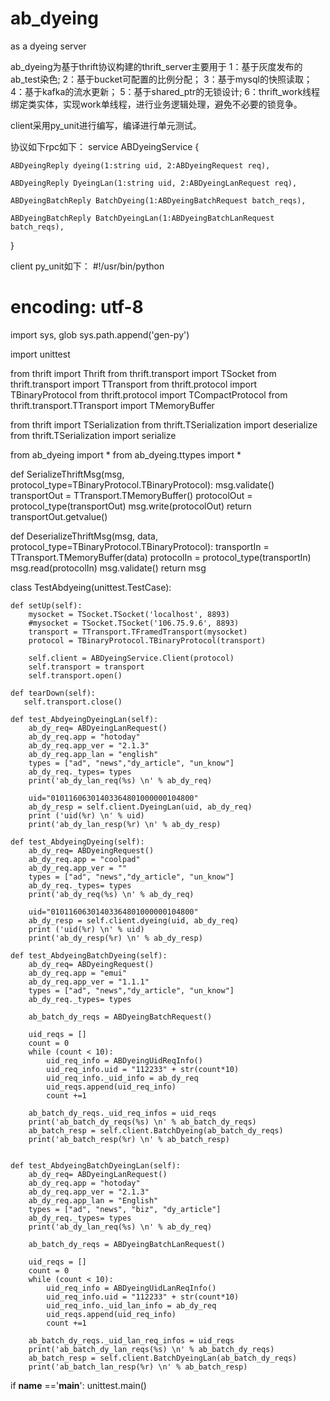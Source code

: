 # ab_dyeing
as a dyeing server

ab_dyeing为基于thrift协议构建的thrift_server主要用于
1：基于灰度发布的ab_test染色;
2：基于bucket可配置的比例分配；
3：基于mysql的快照读取；
4：基于kafka的流水更新；
5：基于shared_ptr的无锁设计;
6：thrift_work线程绑定类实体，实现work单线程，进行业务逻辑处理，避免不必要的锁竞争。

client采用py_unit进行编写，编译进行单元测试。

协议如下rpc如下：
service ABDyeingService {

    ABDyeingReply dyeing(1:string uid, 2:ABDyeingRequest req),
	
    ABDyeingReply DyeingLan(1:string uid, 2:ABDyeingLanRequest req),

    ABDyeingBatchReply BatchDyeing(1:ABDyeingBatchRequest batch_reqs),
    
    ABDyeingBatchReply BatchDyeingLan(1:ABDyeingBatchLanRequest batch_reqs),
}

client py_unit如下：
#!/usr/bin/python
# encoding: utf-8

import sys, glob
sys.path.append('gen-py')

import unittest

from thrift import Thrift
from thrift.transport import TSocket
from thrift.transport import TTransport
from thrift.protocol import TBinaryProtocol
from thrift.protocol import TCompactProtocol
from thrift.transport.TTransport import TMemoryBuffer

from thrift import TSerialization
from thrift.TSerialization import deserialize
from thrift.TSerialization import serialize

from ab_dyeing import *
from ab_dyeing.ttypes import *

def SerializeThriftMsg(msg, protocol_type=TBinaryProtocol.TBinaryProtocol):
  msg.validate()
  transportOut = TTransport.TMemoryBuffer()
  protocolOut = protocol_type(transportOut)
  msg.write(protocolOut)
  return transportOut.getvalue()

def DeserializeThriftMsg(msg, data, protocol_type=TBinaryProtocol.TBinaryProtocol):
  transportIn = TTransport.TMemoryBuffer(data)
  protocolIn = protocol_type(transportIn)
  msg.read(protocolIn)
  msg.validate()
  return msg

class TestAbdyeing(unittest.TestCase):

    def setUp(self):
        mysocket = TSocket.TSocket('localhost', 8893)
        #mysocket = TSocket.TSocket('106.75.9.6', 8893)
        transport = TTransport.TFramedTransport(mysocket)
        protocol = TBinaryProtocol.TBinaryProtocol(transport)

        self.client = ABDyeingService.Client(protocol)
        self.transport = transport
        self.transport.open()

    def tearDown(self):
       self.transport.close()

    def test_AbdyeingDyeingLan(self):
        ab_dy_req= ABDyeingLanRequest()
        ab_dy_req.app = "hotoday"
        ab_dy_req.app_ver = "2.1.3"
        ab_dy_req.app_lan = "english"
        types = ["ad", "news","dy_article", "un_know"]
        ab_dy_req._types= types
        print('ab_dy_lan_req(%s) \n' % ab_dy_req)

        uid="01011606301403364801000000104800"
        ab_dy_resp = self.client.DyeingLan(uid, ab_dy_req)
        print ('uid(%r) \n' % uid)
        print('ab_dy_lan_resp(%r) \n' % ab_dy_resp)

    def test_AbdyeingDyeing(self):
        ab_dy_req= ABDyeingRequest()
        ab_dy_req.app = "coolpad"
        ab_dy_req.app_ver = ""
        types = ["ad", "news","dy_article", "un_know"]
        ab_dy_req._types= types
        print('ab_dy_req(%s) \n' % ab_dy_req)

        uid="01011606301403364801000000104800"
        ab_dy_resp = self.client.dyeing(uid, ab_dy_req)
        print ('uid(%r) \n' % uid)
        print('ab_dy_resp(%r) \n' % ab_dy_resp)

    def test_AbdyeingBatchDyeing(self):
        ab_dy_req= ABDyeingRequest()
        ab_dy_req.app = "emui"
        ab_dy_req.app_ver = "1.1.1"
        types = ["ad", "news","dy_article", "un_know"]
        ab_dy_req._types= types

        ab_batch_dy_reqs = ABDyeingBatchRequest()

        uid_reqs = []
        count = 0
        while (count < 10):
            uid_req_info = ABDyeingUidReqInfo()
            uid_req_info.uid = "112233" + str(count*10)
            uid_req_info._uid_info = ab_dy_req
            uid_reqs.append(uid_req_info)
            count +=1

        ab_batch_dy_reqs._uid_req_infos = uid_reqs
        print('ab_batch_dy_reqs(%s) \n' % ab_batch_dy_reqs)
        ab_batch_resp = self.client.BatchDyeing(ab_batch_dy_reqs)
        print('ab_batch_resp(%r) \n' % ab_batch_resp)


    def test_AbdyeingBatchDyeingLan(self):
        ab_dy_req= ABDyeingLanRequest()
        ab_dy_req.app = "hotoday"
        ab_dy_req.app_ver = "2.1.3"
        ab_dy_req.app_lan = "English"
        types = ["ad", "news", "biz", "dy_article"]
        ab_dy_req._types= types
        print('ab_dy_lan_req(%s) \n' % ab_dy_req)

        ab_batch_dy_reqs = ABDyeingBatchLanRequest()

        uid_reqs = []
        count = 0
        while (count < 10):
            uid_req_info = ABDyeingUidLanReqInfo()
            uid_req_info.uid = "112233" + str(count*10)
            uid_req_info._uid_lan_info = ab_dy_req
            uid_reqs.append(uid_req_info)
            count +=1

        ab_batch_dy_reqs._uid_lan_req_infos = uid_reqs
        print('ab_batch_dy_lan_reqs(%s) \n' % ab_batch_dy_reqs)
        ab_batch_resp = self.client.BatchDyeingLan(ab_batch_dy_reqs)
        print('ab_batch_lan_resp(%r) \n' % ab_batch_resp)

if __name__ =='__main__':
    unittest.main()
